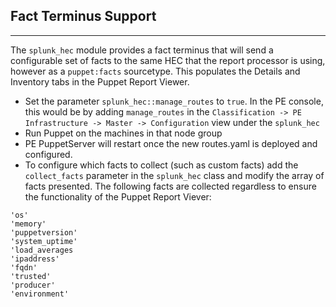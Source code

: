 ## Fact Terminus Support
-----------

The `splunk_hec` module provides a fact terminus that will send a configurable set of facts to the same HEC that the report processor is using, however as a `puppet:facts` sourcetype. This populates the Details and Inventory tabs in the Puppet Report Viewer. 

- Set the parameter `splunk_hec::manage_routes` to `true`. In the PE console, this would be by adding `manage_routes` in the `Classification -> PE Infrastructure -> Master -> Configuration` view under the `splunk_hec`
- Run Puppet on the machines in that node group
- PE PuppetServer will restart once the new routes.yaml is deployed and configured.
- To configure which facts to collect (such as custom facts) add the `collect_facts` parameter in the `splunk_hec` class and modify the array of facts presented. The following facts are collected regardless to ensure the functionality of the Puppet Report Viever:

```
'os'
'memory'
'puppetversion'
'system_uptime'
'load_averages
'ipaddress'
'fqdn'
'trusted'
'producer'
'environment'
```